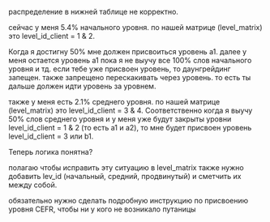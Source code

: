 распределение в нижней таблице не корректно.

сейчас у меня 5.4% начального уровня. по нашей матрице (level_matrix) это level_id_client = 1 & 2.

Когда я достигну 50% мне должен присвоиться уровень а1. далее у меня остается уровень а1 пока я не выучу все 100% слов начального уровня и тд. если тебе уже присвоен уровень, то даунгрейдинг запещен. также запрещено перескакивать через уровень. то есть ты дальше должен идти уровень за уровнем.

также у меня есть 2.1% среднего уровня. по нашей матрице (level_matrix) это level_id_client = 3 & 4. Соответственно когда я выучу 50% слов среднего уровня и у меня уже будут закрыты уровни level_id_client = 1 & 2 (то есть а1 и а2), то мне будет присвоен уровень level_id_client = 3 или b1.

Теперь логика понятна?

полагаю чтобы исправить эту ситуацию в level_matrix также нужно добавить lev_id (начальный, средний, продвинутый) и сметчить их между собой.

обязательно нужно сделать подробную инструкцию по присвоению уровня CEFR, чтобы ни у кого не возникало путаницы